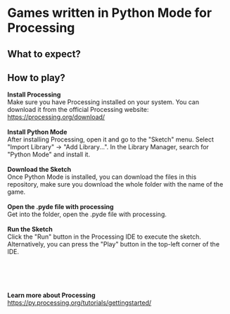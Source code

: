 # Games written in Python Mode for Processing

## What to expect?


## How to play?
**Install Processing**<br>
Make sure you have Processing installed on your system. You can download it from the official Processing website: https://processing.org/download/ <br>
<br>
**Install Python Mode**<br>
After installing Processing, open it and go to the "Sketch" menu. Select "Import Library" -> "Add Library...". In the Library Manager, search for "Python Mode" and install it. <br>
<br>
**Download the Sketch**<br>
Once Python Mode is installed, you can download the files in this repository, make sure you download the whole folder with the name of the game. <br>
<br>
**Open the .pyde file with processing**<br>
Get into the folder, open the .pyde file with processing. <br>
<br>
**Run the Sketch**<br>
Click the "Run" button in the Processing IDE to execute the sketch. Alternatively, you can press the "Play" button in the top-left corner of the IDE. <br>
<br><br><br><br>


**Learn more about Processing**
https://py.processing.org/tutorials/gettingstarted/
